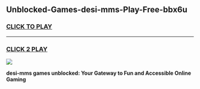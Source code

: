 
## Unblocked-Games-desi-mms-Play-Free-bbx6u
<h3>
<a href="https://premium76.site?title=desi-mms&ref=09A">CLICK TO PLAY</a></h3>
<hr>

<h3>
<a href="https://premium76.site?title=desi-mms&ref=09A">CLICK 2 PLAY</a>
  
</h3>

<a href="https://premium76.site?title=desi-mms&ref=09A"><img src="https://clearcache.store/games.png"></a>


**desi-mms games unblocked: Your Gateway to Fun and Accessible Online Gaming**
